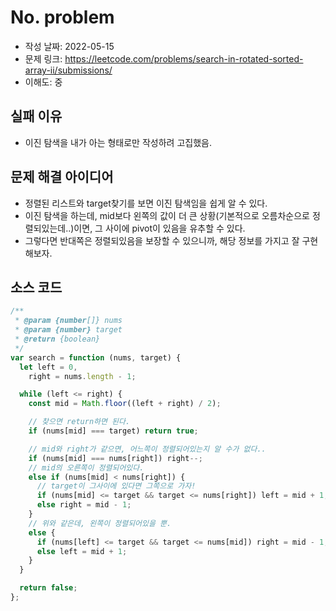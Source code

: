 # No. problem

- 작성 날짜: 2022-05-15
- 문제 링크: https://leetcode.com/problems/search-in-rotated-sorted-array-ii/submissions/
- 이해도: 중

## 실패 이유

- 이진 탐색을 내가 아는 형태로만 작성하려 고집했음.

## 문제 해결 아이디어

- 정렬된 리스트와 target찾기를 보면 이진 탐색임을 쉽게 알 수 있다.
- 이진 탐색을 하는데, mid보다 왼쪽의 값이 더 큰 상황(기본적으로 오름차순으로 정렬되있는데..)이면, 그 사이에 pivot이 있음을 유추할 수 있다.
- 그렇다면 반대쪽은 정렬되있음을 보장할 수 있으니까, 해당 정보를 가지고 잘 구현해보자.

## 소스 코드

```js
/**
 * @param {number[]} nums
 * @param {number} target
 * @return {boolean}
 */
var search = function (nums, target) {
  let left = 0,
    right = nums.length - 1;

  while (left <= right) {
    const mid = Math.floor((left + right) / 2);

    // 찾으면 return하면 된다.
    if (nums[mid] === target) return true;

    // mid와 right가 같으면, 어느쪽이 정렬되어있는지 알 수가 없다..
    if (nums[mid] === nums[right]) right--;
    // mid의 오른쪽이 정렬되어있다.
    else if (nums[mid] < nums[right]) {
      // target이 그사이에 있다면 그쪽으로 가자!
      if (nums[mid] <= target && target <= nums[right]) left = mid + 1;
      else right = mid - 1;
    }
    // 위와 같은데, 왼쪽이 정렬되어있을 뿐.
    else {
      if (nums[left] <= target && target <= nums[mid]) right = mid - 1;
      else left = mid + 1;
    }
  }

  return false;
};
```
